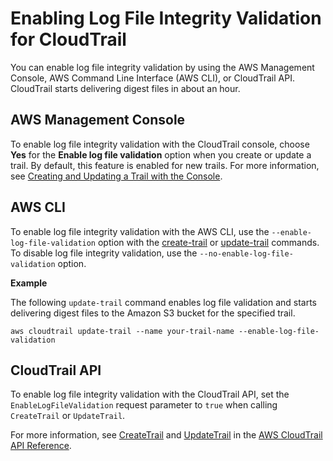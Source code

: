 # Enabling Log File Integrity Validation for CloudTrail<a name="cloudtrail-log-file-validation-enabling"></a>

You can enable log file integrity validation by using the AWS Management Console, AWS Command Line Interface \(AWS CLI\), or CloudTrail API\. CloudTrail starts delivering digest files in about an hour\. 

## AWS Management Console<a name="cloudtrail-log-file-validation-enabling-console"></a>

To enable log file integrity validation with the CloudTrail console, choose **Yes** for the **Enable log file validation** option when you create or update a trail\. By default, this feature is enabled for new trails\. For more information, see [Creating and Updating a Trail with the Console](cloudtrail-create-and-update-a-trail-by-using-the-console.md)\. 

## AWS CLI<a name="cloudtrail-log-file-validation-enabling-cli"></a>

To enable log file integrity validation with the AWS CLI, use the `--enable-log-file-validation` option with the [create\-trail](https://docs.aws.amazon.com/cli/latest/reference/cloudtrail/create-trail.html) or [update\-trail](https://docs.aws.amazon.com/cli/latest/reference/cloudtrail/update-trail.html) commands\. To disable log file integrity validation, use the `--no-enable-log-file-validation` option\.

**Example**

The following `update-trail` command enables log file validation and starts delivering digest files to the Amazon S3 bucket for the specified trail\.

```
aws cloudtrail update-trail --name your-trail-name --enable-log-file-validation
```

## CloudTrail API<a name="cloudtrail-log-file-validation-enabling-api"></a>

 To enable log file integrity validation with the CloudTrail API, set the `EnableLogFileValidation` request parameter to `true` when calling `CreateTrail` or `UpdateTrail`\. 

 For more information, see [CreateTrail](https://docs.aws.amazon.com/awscloudtrail/latest/APIReference/API_CreateTrail.html) and [UpdateTrail](https://docs.aws.amazon.com/awscloudtrail/latest/APIReference/API_UpdateTrail.html) in the [AWS CloudTrail API Reference](https://docs.aws.amazon.com/awscloudtrail/latest/APIReference/)\.
